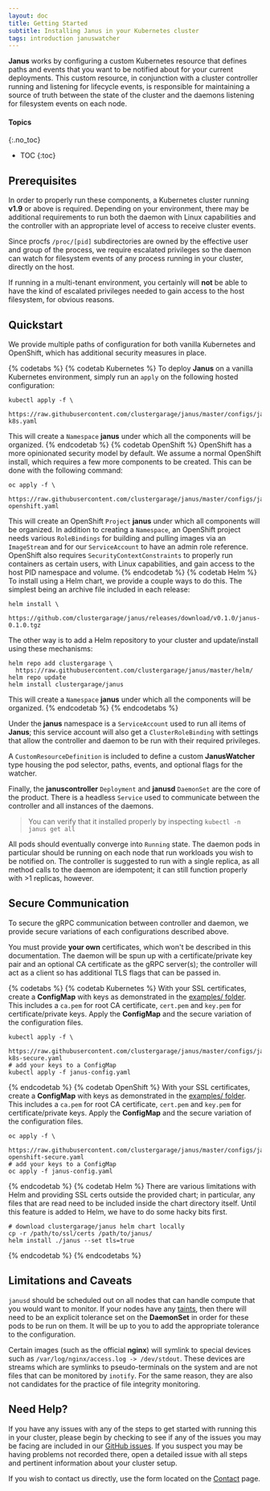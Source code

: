 ```yaml
---
layout: doc
title: Getting Started
subtitle: Installing Janus in your Kubernetes cluster
tags: introduction januswatcher
---
```


**Janus** works by configuring a custom Kubernetes resource that defines
paths and events that you want to be notified about for your current
deployments. This custom resource, in conjunction with a cluster controller
running and listening for lifecycle events, is responsible for maintaining a
source of truth between the state of the cluster and the daemons listening for
filesystem events on each node.

#### Topics
{:.no_toc}
* TOC
{:toc}

## Prerequisites

In order to properly run these components, a Kubernetes cluster running
**v1.9** or above is required. Depending on your environment, there may be
additional requirements to run both the daemon with Linux capabilities and the
controller with an appropriate level of access to receive cluster events.

Since procfs `/proc/[pid]` subdirectories are owned by the effective user and
group of the process, we require escalated privileges so the daemon can watch
for filesystem events of any process running in your cluster, directly on the
host.

If running in a multi-tenant environment, you certainly will **not** be able to
have the kind of escalated privileges needed to gain access to the host
filesystem, for obvious reasons.

## Quickstart

We provide multiple paths of configuration for both vanilla Kubernetes and
OpenShift, which has additional security measures in place.

{% codetabs %}
{% codetab Kubernetes %}
To deploy **Janus** on a vanilla Kubernetes environment, simply run an
`apply` on the following hosted configuration:

```shell
kubectl apply -f \
  https://raw.githubusercontent.com/clustergarage/janus/master/configs/janus-k8s.yaml
```

This will create a `Namespace` **janus** under which all the components will be
organized.
{% endcodetab %}
{% codetab OpenShift %}
OpenShift has a more opinionated security model by default. We assume a normal
OpenShift install, which requires a few more components to be created. This can
be done with the following command:

```shell
oc apply -f \
  https://raw.githubusercontent.com/clustergarage/janus/master/configs/janus-openshift.yaml
```

This will create an OpenShift `Project` **janus** under which all components
will be organized. In addition to creating a `Namespace`, an OpenShift project
needs various `RoleBindings` for building and pulling images via an
`ImageStream` and for our `ServiceAccount` to have an admin role reference.
OpenShift also requires `SecurityContextConstraints` to properly run containers
as certain users, with Linux capabilities, and gain access to the host PID
namespace and volume.
{% endcodetab %}
{% codetab Helm %}
To install using a Helm chart, we provide a couple ways to do this. The
simplest being an archive file included in each release:

```shell
helm install \
  https://github.com/clustergarage/janus/releases/download/v0.1.0/janus-0.1.0.tgz
```

The other way is to add a Helm repository to your cluster and update/install
using these mechanisms:

```shell
helm repo add clustergarage \
  https://raw.githubusercontent.com/clustergarage/janus/master/helm/
helm repo update
helm install clustergarage/janus
```

This will create a `Namespace` **janus** under which all the components will be
organized.
{% endcodetab %}
{% endcodetabs %}

Under the **janus** namespace is a `ServiceAccount` used to run all items of
**Janus**; this service account will also get a `ClusterRoleBinding` with
settings that allow the controller and daemon to be run with their required
privileges.

A `CustomResourceDefinition` is included to define a custom **JanusWatcher**
type housing the pod selector, paths, events, and optional flags for the
watcher.

Finally, the **januscontroller** `Deployment` and **janusd** `DaemonSet` are
the core of the product. There is a headless `Service` used to communicate
between the controller and all instances of the daemons.

> You can verify that it installed properly by inspecting `kubectl -n janus get
all`

All pods should eventually converge into `Running` state. The daemon pods in
particular should be running on each node that run workloads you wish to be
notified on. The controller is suggested to run with a single replica, as all
method calls to the daemon are idempotent; it can still function properly with
\>1 replicas, however.

## Secure Communication

To secure the gRPC communication between controller and daemon, we provide
secure variations of each configurations described above.

You must provide **your own** certificates, which won't be described in this
documentation. The daemon will be spun up with a certificate/private key pair
and an optional CA certificate as the gRPC server(s); the controller will act
as a client so has additional TLS flags that can be passed in.

{% codetabs %}
{% codetab Kubernetes %}
With your SSL certificates, create a **ConfigMap** with keys as demonstrated in
the [examples/ folder](https://raw.githubusercontent.com/clustergarage/janus/master/examples/janus-config.yaml).
This includes a `ca.pem` for root CA certificate, `cert.pem` and `key.pem` for
certificate/private keys. Apply the **ConfigMap** and the secure variation of
the configuration files.

```shell
kubectl apply -f \
  https://raw.githubusercontent.com/clustergarage/janus/master/configs/janus-k8s-secure.yaml
# add your keys to a ConfigMap
kubectl apply -f janus-config.yaml
```
{% endcodetab %}
{% codetab OpenShift %}
With your SSL certificates, create a **ConfigMap** with keys as demonstrated in
the [examples/ folder](https://raw.githubusercontent.com/clustergarage/janus/master/examples/janus-config.yaml).
This includes a `ca.pem` for root CA certificate, `cert.pem` and `key.pem` for
certificate/private keys. Apply the **ConfigMap** and the secure variation of
the configuration files.

```shell
oc apply -f \
  https://raw.githubusercontent.com/clustergarage/janus/master/configs/janus-openshift-secure.yaml
# add your keys to a ConfigMap
oc apply -f janus-config.yaml
```
{% endcodetab %}
{% codetab Helm %}
There are various limitations with Helm and providing SSL certs outside the
provided chart; in particular, any files that are read need to be included
inside the chart directory itself. Until this feature is added to Helm, we have
to do some hacky bits first.

```shell
# download clustergarage/janus helm chart locally
cp -r /path/to/ssl/certs /path/to/janus/
helm install ./janus --set tls=true
```
{% endcodetab %}
{% endcodetabs %}

## Limitations and Caveats

`janusd` should be scheduled out on all nodes that can handle compute that you
would want to monitor. If your nodes have any
[taints](https://kubernetes.io/docs/concepts/configuration/taint-and-toleration/),
then there will need to be an explicit tolerance set on the **DaemonSet** in
order for these pods to be run on them. It will be up to you to add the
appropriate tolerance to the configuration.

Certain images (such as the official **nginx**) will symlink to special devices
such as `/var/log/nginx/access.log -> /dev/stdout`. These devices are streams
which are symlinks to pseudo-terminals on the system and are not files that can
be monitored by `inotify`. For the same reason, they are also not candidates for
the practice of file integrity monitoring.

## Need Help?

If you have any issues with any of the steps to get started with running this
in your cluster, please begin by checking to see if any of the issues you may
be facing are included in our
[GitHub issues](https://github.com/clustergarage/janus/issues). If you
suspect you may be having problems not recorded there, open a detailed issue
with all steps and pertinent information about your cluster setup.

If you wish to contact us directly, use the form located on the
[Contact]({{site.baseurl}}/contact/) page.
